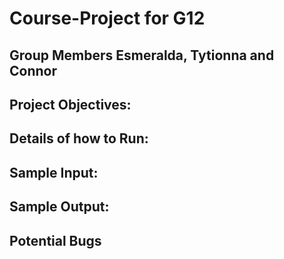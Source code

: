 # Course-Project for G12 
## Group Members Esmeralda, Tytionna and Connor 

## Project Objectives:

## Details of how to Run:

## Sample Input:

## Sample Output:

## Potential Bugs
